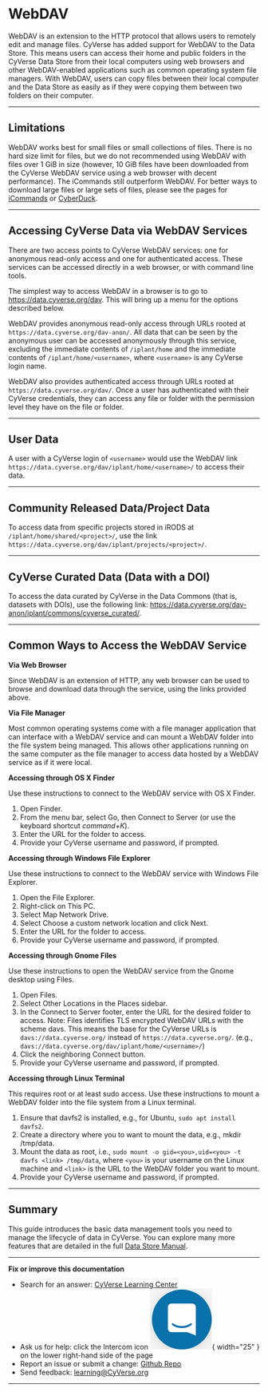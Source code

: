 # WebDAV

WebDAV is an extension to the HTTP protocol that allows users to
remotely edit and manage files. CyVerse has added support for WebDAV to
the Data Store. This means users can access their home and public
folders in the CyVerse Data Store from their local computers using web
browsers and other WebDAV-enabled applications such as common operating
system file managers. With WebDAV, users can copy files between their local
computer and the Data Store as easily as if they were copying them
between two folders on their computer.

------------------------------------------------------------------------

## Limitations

WebDAV works best for small files or small collections of files. There
is no hard size limit for files, but we do not recommended using WebDAV with
files over 1 GiB in size (however, 10 GiB files have been downloaded
from the CyVerse WebDAV service using a web browser with decent
performance). The iCommands still outperform WebDAV. For better ways to
download large files or large sets of files, please see the pages for
[iCommands](./icommands.md) or [CyberDuck](./cyberduck.md).

------------------------------------------------------------------------

## Accessing CyVerse Data via WebDAV Services

There are two access points to CyVerse WebDAV services: one for
anonymous read-only access and one for authenticated access. These
services can be accessed directly in a web browser, or with command line
tools.

The simplest way to access WebDAV in a browser is to go to
<https://data.cyverse.org/dav>. This will bring up a menu for the
options described below.

WebDAV provides anonymous read-only access through URLs rooted at
`https://data.cyverse.org/dav-anon/`. All data that can be seen by the
anonymous user can be accessed anonymously through this service,
excluding the immediate contents of `/iplant/home` and the immediate
contents of `/iplant/home/<username>`, where `<username>` is any CyVerse
login name.

WebDAV also provides authenticated access through URLs rooted at
`https://data.cyverse.org/dav/`. Once a user has authenticated with their
CyVerse credentials, they can access any file or folder with the
permission level they have on the file or folder.

------------------------------------------------------------------------

## User Data

A user with a CyVerse login of `<username>` would use the WebDAV link
`https://data.cyverse.org/dav/iplant/home/<username>/` to access their
data.

------------------------------------------------------------------------

## Community Released Data/Project Data

To access data from specific projects stored in iRODS at
`/iplant/home/shared/<project>/`, use the link
`https://data.cyverse.org/dav/iplant/projects/<project>/`.

------------------------------------------------------------------------

## CyVerse Curated Data (Data with a DOI)

To access the data curated by CyVerse in the Data Commons (that is,
datasets with DOIs), use the following link:
<https://data.cyverse.org/dav-anon/iplant/commons/cyverse_curated/>.

------------------------------------------------------------------------

## Common Ways to Access the WebDAV Service

**Via Web Browser**

Since WebDAV is an extension of HTTP, any web browser can be used to
browse and download data through the service, using the links provided
above.

**Via File Manager**

Most common operating systems come with a file manager application that
can interface with a WebDAV service and can mount a WebDAV folder into
the file system being managed. This allows other applications running on
the same computer as the file manager to access data hosted by a WebDAV
service as if it were local.

**Accessing through OS X Finder**

Use these instructions to connect to the WebDAV service with OS X
Finder.

1.  Open Finder.
2.  From the menu bar, select Go, then Connect to Server (or use the keyboard shortcut *command+K*).
3.  Enter the URL for the folder to access.
4.  Provide your CyVerse username and password, if prompted.

**Accessing through Windows File Explorer**

Use these instructions to connect to the WebDAV service with Windows
File Explorer.

1.  Open the File Explorer.
2.  Right-click on This PC.
3.  Select Map Network Drive.
4.  Select Choose a custom network location and click Next.
5.  Enter the URL for the folder to access.
6.  Provide your CyVerse username and password, if prompted.

**Accessing through Gnome Files**

Use these instructions to open the WebDAV service from the Gnome desktop
using Files.

1.  Open Files.
2.  Select Other Locations in the Places sidebar.
3.  In the Connect to Server footer, enter the URL for the desired folder to access. Note: Files identifies TLS encrypted WebDAV URLs with the scheme davs. This means the base for the CyVerse URLs is `davs://data.cyverse.org/` instead of `https://data.cyverse.org/`. (e.g., `davs://data.cyverse.org/dav/iplant/home/<username>/`)
4.  Click the neighboring Connect button.
5.  Provide your CyVerse username and password, if prompted.

**Accessing through Linux Terminal**

This requires root or at least sudo access. Use these instructions to
mount a WebDAV folder into the file system from a Linux terminal.

1.  Ensure that davfs2 is installed, e.g., for Ubuntu, `sudo apt install davfs2`.
2.  Create a directory where you to want to mount the data, e.g., mkdir /tmp/data.
3.  Mount the data as root, i.e., `sudo mount -o gid=<you>,uid=<you> -t davfs <link> /tmp/data`, where `<you>` is your username on the
Linux machine and `<link>` is the URL to the WebDAV folder you want to mount.
4.  Provide your CyVerse username and password, if prompted.

------------------------------------------------------------------------

## Summary

This guide introduces the basic data management tools you need to
manage the lifecycle of data in CyVerse. You can explore many more features that are detailed in the full [Data Store Manual](https://cyverse.atlassian.net/wiki/spaces/DS/overview).

------------------------------------------------------------------------

**Fix or improve this documentation**

-   Search for an answer: [CyVerse Learning Center](https://cyverse-learning-materials.github.io/learning-materials-home)
-   Ask us for help: click the Intercom icon ![Intercom](../assets/intercom.png){ width="25" } on the lower right-hand side of the page
-   Report an issue or submit a change: [Github Repo](https://github.com/CyVerse-learning-materials/data_store_guide)
-   Send feedback: [learning@CyVerse.org](learning@CyVerse.org)

------------------------------------------------------------------------
